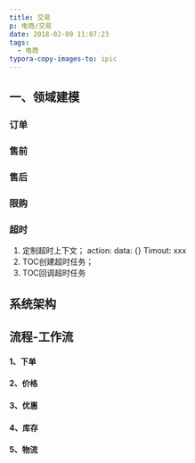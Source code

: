```yaml
---
title: 交易
p: 电商/交易
date: 2018-02-09 11:07:23
tags:
  - 电商
typora-copy-images-to: ipic
---
```




## 一、领域建模

### 订单

### 售前

### 售后

### 限购

### 超时

1. 定制超时上下文；
   action:
   data: {}
   Timout: xxx 
2. TOC创建超时任务；
3. TOC回调超时任务



## 系统架构



## 流程-工作流

#### 1、下单

#### 2、价格

#### 3、优惠

#### 4、库存

#### 5、物流



